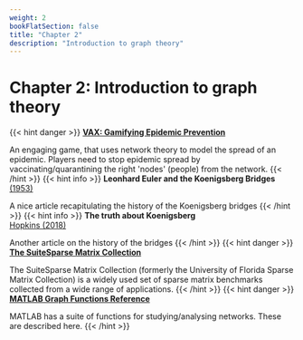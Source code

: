 ```yaml
---
weight: 2
bookFlatSection: false
title: "Chapter 2"
description: "Introduction to graph theory"
---
```


# Chapter 2: Introduction to graph theory

{{< hint danger >}}
[**VAX: Gamifying Epidemic Prevention**](http://vax.herokuapp.com/game)

An engaging game, that uses network theory to model the spread of an epidemic. Players need to stop epidemic spread by vaccinating/quarantining the right 'nodes' (people) from the network.
{{< /hint >}}
{{< hint info >}}
**Leonhard Euler and the Koenigsberg Bridges**   
[ (1953)](http://doi.org/10.1038/scientificamerican0753-66)

A nice article recapitulating the history of the Koenigsberg bridges
{{< /hint >}}
{{< hint info >}}
**The truth about Koenigsberg**   
[Hopkins (2018)](http://doi.org/)

Another article on the history of the bridges
{{< /hint >}}
{{< hint danger >}}
[**The SuiteSparse Matrix Collection**](https://sparse.tamu.edu/)

The SuiteSparse Matrix Collection (formerly the University of Florida Sparse Matrix Collection) is a widely used set of sparse matrix benchmarks collected from a wide range of applications.
{{< /hint >}}
{{< hint danger >}}
[**MATLAB Graph Functions Reference**](http://in.mathworks.com/help/matlab/ref/graph.html)

MATLAB has a suite of functions for studying/analysing networks. These are described here.
{{< /hint >}}
